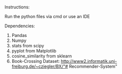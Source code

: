 Instructions:

Run the python files via cmd or use an IDE

Dependencies:

1) Pandas
2) Numpy
3) stats from scipy
4) pyplot from Matplotlib
5) cosine_similarity from sklearn
6) Book-Crossing Dataset: http://www2.informatik.uni-freiburg.de/~cziegler/BX/"# Recommender-System" 
